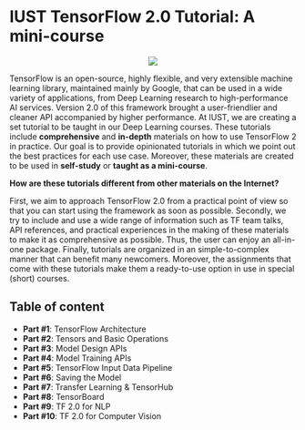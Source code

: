# IUST TensorFlow 2.0 Tutorial: A mini-course

<p align="center">
  <img src="https://raw.githubusercontent.com/iust-deep-learning/tensorflow-2-tutorial/master/resources/tf_tut_logo.jpg" />
</p>

TensorFlow is an open-source, highly flexible, and very extensible machine learning library, maintained mainly by Google, that can be used in a wide variety of applications, from Deep Learning research to high-performance AI services. Version 2.0 of this framework brought a user-friendlier and cleaner API accompanied by higher performance. At IUST, we are creating a set tutorial to be taught in our Deep Learning courses. These tutorials include **comprehensive** and **in-depth** materials on how to use TensorFlow 2 in practice. Our goal is to provide opinionated tutorials in which we point out the best practices for each use case. Moreover, these materials are created to be used in **self-study** or **taught as a mini-course**.

**How are these tutorials different from other materials on the Internet?**

First, we aim to approach TensorFlow 2.0 from a practical point of view so that you can start using the framework as soon as possible. Secondly, we try to include and use a wide range of information such as TF team talks, API references, and practical experiences in the making of these materials to make it as comprehensive as possible. Thus, the user can enjoy an all-in-one package. Finally, tutorials are organized in an simple-to-complex manner that can benefit many newcomers. Moreover, the assignments that come with these tutorials make them a ready-to-use option in use in special (short) courses.

## Table of content
- **Part #1**: TensorFlow Architecture
- **Part #2**: Tensors and Basic Operations
- **Part #3**: Model Design APIs
- **Part #4**: Model Training APIs
- **Part #5**: TensorFlow Input Data Pipeline
- **Part #6**: Saving the Model
- **Part #7**: Transfer Learning & TensorHub
- **Part #8**: TensorBoard
- **Part #9**: TF 2.0 for NLP
- **Part #10**: TF 2.0 for Computer Vision
